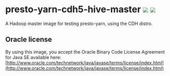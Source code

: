 # presto-yarn-cdh5-hive-master [![][layers-badge]][layers-link] [![][version-badge]][dockerhub-link]
           
[layers-badge]: https://images.microbadger.com/badges/image/teradatalabs/presto-yarn-cdh5-hive-master.svg
[layers-link]: https://microbadger.com/images/teradatalabs/presto-yarn-cdh5-hive-master
[version-badge]: https://images.microbadger.com/badges/version/teradatalabs/presto-yarn-cdh5-hive-master.svg
[dockerhub-link]: https://hub.docker.com/r/teradatalabs/presto-yarn-cdh5-hive-master

A Hadoop master image for testing presto-yarn, using the CDH distro.

## Oracle license

By using this image, you accept the Oracle Binary Code License Agreement for Java SE available here:
[http://www.oracle.com/technetwork/java/javase/terms/license/index.html](http://www.oracle.com/technetwork/java/javase/terms/license/index.html)
